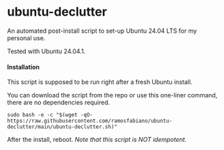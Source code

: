 # ubuntu-declutter
  
An automated post-install script to set-up Ubuntu 24.04 LTS for my personal use.

Tested with Ubuntu 24.04.1.

#### Installation

This script is supposed to be run right after a fresh Ubuntu install.

You can download the script from the repo or use this one-liner command, there are no dependencies required.

`sudo bash -e -c "$(wget -qO- https://raw.githubusercontent.com/ramosfabiano/ubuntu-declutter/main/ubuntu-declutter.sh)"`

After the install, reboot. *Note that this script is NOT idempotent.*